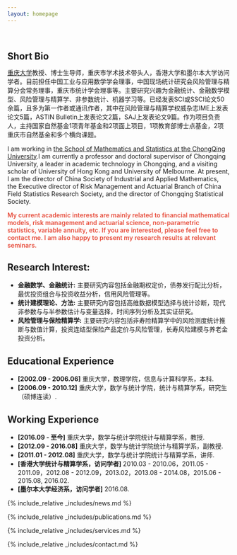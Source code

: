 ```yaml
---
layout: homepage
---
```


<h1 id="about-me"></h1>

<h2 style="margin: 60px 0px 10px;">Short Bio</h2>

[重庆大学](https://sci.cqu.edu.cn/index.htm)教授、博士生导师，重庆市学术技术带头人，香港大学和墨尔本大学访问学者。目前担任中国工业与应用数学学会理事，中国现场统计研究会风险管理与精算分会常务理事，重庆市统计学会理事等。主要研究兴趣为金融统计、金融数学模型、风险管理与精算学、非参数统计、机器学习等。已经发表SCI或SSCI论文50余篇，且多为第一作者或通讯作者，其中在风险管理与精算学权威杂志IME上发表论文5篇，ASTIN Bulletin上发表论文2篇，SAJ上发表论文9篇。作为项目负责人，主持国家自然基金1项青年基金和2项面上项目，1项教育部博士点基金，2项重庆市自然基金和多个横向课题。

I am working in [the School of Mathematics and Statistics at the ChongQing University](https://sci.cqu.edu.cn/index.htm).I am currently a professor and doctoral supervisor of Chongqing University, a leader in academic technology in Chongqing, and a visiting scholar of University of Hong Kong and University of Melbourne. At present, I am the director of China Society of Industrial and Applied Mathematics, the Executive director of Risk Management and Actuarial Branch of China Field Statistics Research Society, and the director of Chongqing Statistical Society. 

<strong style="color:#e74d3c; font-weight:600" data-sider-select-id="52561b63-1fb0-4e66-b4a1-c7a2d7b634cd">My current academic interests are mainly related to financial mathematical models, risk management and actuarial science, non-parametric statistics, variable annuity, etc. If you are interested, please feel free to contact me. I am also happy to present my research results at relevant seminars.</strong>

## Research Interest:

- **<strong>金融数学、金融统计:</strong>** 主要研究内容包括金融期权定价，债券发行配比分析，最优投资组合与投资收益分析，信用风险管理等。
- **<strong>统计建模理论、方法:</strong>** 主要研究内容包括高维数据模型选择与统计诊断，现代非参数与与半参数估计与变量选择，时间序列分析及其实证研究。
- **<strong>风险管理与保险精算学:</strong>** 主要研究内容包括非寿险精算学中的风险测度统计推断与数值计算，投资连结型保险产品定价与风险管理，长寿风险建模与养老金投资分析。

## Educational Experience

- **[2002.09 - 2006.06]** 重庆大学，数理学院，信息与计算科学系，本科.
- **[2006.09 - 2010.12]** 重庆大学，数学与统计学院，统计与精算学系，研究生（硕博连读）.

## Working Experience
- **[2016.09 - 至今]** 重庆大学，数学与统计学院统计与精算学系，教授.
- **[2012.09 - 2016.08]** 重庆大学，数学与统计学院统计与精算学系，副教授.
- **[2011.01 - 2012.08]** 重庆大学，数学与统计学院统计与精算学系，讲师.
- **[香港大学统计与精算学系，访问学者]** 2010.03 - 2010.06，2011.05 - 2011.09，2012.08 - 2012.09，2013.02，2013.08 - 2014.08，2015.06 - 2015.08, 2016.02.
- **[墨尔本大学经济系，访问学者]** 2016.08.

{% include_relative _includes/news.md %}

{% include_relative _includes/publications.md %}

{% include_relative _includes/services.md %}

{% include_relative _includes/contact.md %}
